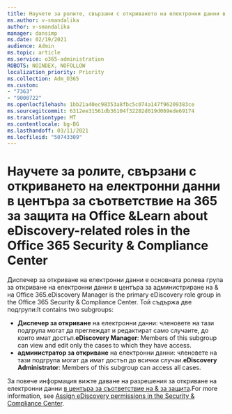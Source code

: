 ```yaml
---
title: Научете за ролите, свързани с откриването на електронни данни в центъра за съответствие на 365 за защита на Office &
ms.author: v-smandalika
author: v-smandalika
manager: dansimp
ms.date: 02/19/2021
audience: Admin
ms.topic: article
ms.service: o365-administration
ROBOTS: NOINDEX, NOFOLLOW
localization_priority: Priority
ms.collection: Adm_O365
ms.custom:
- "7363"
- "9000722"
ms.openlocfilehash: 1bb21a40ec98353a8fbc5c074a147f96209383ce
ms.sourcegitcommit: 6312ee31561db36104f32282d019d069ede69174
ms.translationtype: MT
ms.contentlocale: bg-BG
ms.lasthandoff: 03/11/2021
ms.locfileid: "50743309"
---
```

# <a name="learn-about-ediscovery-related-roles-in-the-office-365-security--compliance-center"></a><span data-ttu-id="a2632-102">Научете за ролите, свързани с откриването на електронни данни в центъра за съответствие на 365 за защита на Office &</span><span class="sxs-lookup"><span data-stu-id="a2632-102">Learn about eDiscovery-related roles in the Office 365 Security & Compliance Center</span></span>

<span data-ttu-id="a2632-103">Диспечер за откриване на електронни данни е основната ролева група за откриване на електронни данни в центъра за администриране на & на Office 365.</span><span class="sxs-lookup"><span data-stu-id="a2632-103">eDiscovery Manager is the primary eDiscovery role group in the Office 365 Security & Compliance Center.</span></span> <span data-ttu-id="a2632-104">Той съдържа две подгрупи:</span><span class="sxs-lookup"><span data-stu-id="a2632-104">It contains two subgroups:</span></span>

- <span data-ttu-id="a2632-105">**Диспечер за откриване** на електронни данни: членовете на тази подгрупа могат да преглеждат и редактират само случаите, до които имат достъп.</span><span class="sxs-lookup"><span data-stu-id="a2632-105">**eDiscovery Manager**: Members of this subgroup can view and edit only the cases to which they have access.</span></span>
- <span data-ttu-id="a2632-106">**администратор за откриване** на електронни данни: членовете на тази подгрупа могат да имат достъп до всички случаи.</span><span class="sxs-lookup"><span data-stu-id="a2632-106">**eDiscovery Administrator**: Members of this subgroup can access all cases.</span></span>

<span data-ttu-id="a2632-107">За повече информация вижте даване на разрешения за откриване на електронни данни [в центъра за съответствие на & за защита](https://docs.microsoft.com/microsoft-365/compliance/assign-ediscovery-permissions).</span><span class="sxs-lookup"><span data-stu-id="a2632-107">For more information, see [Assign eDiscovery permissions in the Security & Compliance Center](https://docs.microsoft.com/microsoft-365/compliance/assign-ediscovery-permissions).</span></span>
